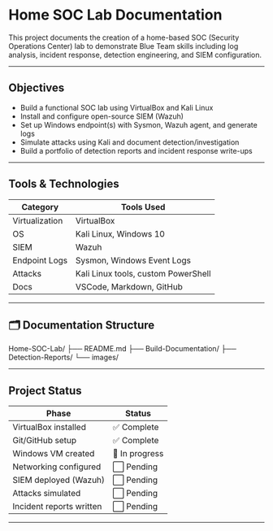 # Home SOC Lab Documentation

This project documents the creation of a home-based SOC (Security Operations Center) lab to demonstrate Blue Team skills including log analysis, incident response, detection engineering, and SIEM configuration.

---

## Objectives

- Build a functional SOC lab using VirtualBox and Kali Linux
- Install and configure open-source SIEM (Wazuh)
- Set up Windows endpoint(s) with Sysmon, Wazuh agent, and generate logs
- Simulate attacks using Kali and document detection/investigation
- Build a portfolio of detection reports and incident response write-ups

---

## Tools & Technologies

| Category       | Tools Used                           |
|----------------|---------------------------------------|
| Virtualization | VirtualBox                           |
| OS             | Kali Linux, Windows 10               |
| SIEM           | Wazuh                                |
| Endpoint Logs  | Sysmon, Windows Event Logs           |
| Attacks        | Kali Linux tools, custom PowerShell  |
| Docs           | VSCode, Markdown, GitHub             |

---

## 🗂️ Documentation Structure

Home-SOC-Lab/
├── README.md
├── Build-Documentation/
├── Detection-Reports/
└── images/

---

## Project Status

| Phase                     | Status       |
|---------------------------|--------------|
| VirtualBox installed      | ✅ Complete  |
| Git/GitHub setup          | ✅ Complete  |
| Windows VM created        | 🔄 In progress |
| Networking configured     | ⬜ Pending    |
| SIEM deployed (Wazuh)     | ⬜ Pending    |
| Attacks simulated         | ⬜ Pending    |
| Incident reports written  | ⬜ Pending    |

---
